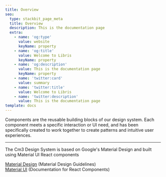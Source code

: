 ```yaml
---
title: Overview
seo:
  type: stackbit_page_meta
  title: Overview
  description: This is the documentation page
  extra:
    - name: 'og:type'
      value: website
      keyName: property
    - name: 'og:title'
      value: Welcome to Libris
      keyName: property
    - name: 'og:description'
      value: This is the documentation page
      keyName: property
    - name: 'twitter:card'
      value: summary
    - name: 'twitter:title'
      value: Welcome to Libris
    - name: 'twitter:description'
      value: This is the documentation page
template: docs
---
```


Components are the reusable building blocks of our design system. Each component meets a specific interaction or UI need, and has been specifically created to work together to create patterns and intuitive user experiences.

***

The Cm3 Design System is based on Google's Material Design and built using Material UI React components

[Material Design](https://material.io/design) (Material Design Guidelines)</br>
[Material UI](https://material-ui.com/) (Documentation for React Components)
